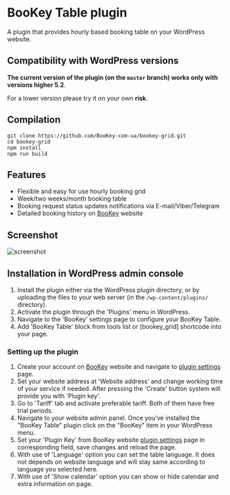 # BooKey Table plugin

A plugin that provides hourly based booking table on your WordPress website.

## Compatibility with WordPress versions

**The current version of the plugin (on the `master` branch) works only with versions higher 5.2**.

For a lower version please try it on your own **risk**.

## Compilation

```
git clone https://github.com/BooKey-com-ua/bookey-grid.git
cd bookey-grid
npm install
npm run build
```

## Features

* Flexible and easy for use hourly booking grid
* Week/two weeks/month booking table
* Booking request status updates notifications via E-mail/Viber/Telegram
* Detailed booking history on [BooKey](https://bookey.ltd/) website

## Screenshot

![screenshot](https://bookey.ltd/landing/02_desk_light_en.webp "Screenshot showing BooKey grid table.")

## Installation in WordPress admin console

1. Install the plugin either via the WordPress plugin directory, or by uploading the files to your web server (in the `/wp-content/plugins/` directory).
2. Activate the plugin through the 'Plugins' menu in WordPress.
3. Navigate to the 'BooKey' settings page to configure your BooKey Table.
4. Add 'BooKey Table' block from tools list or [bookey_grid] shortcode into your page.

### Setting up the plugin

1. Create your account on [BooKey](https://bookey.ltd/) website and navigate to [plugin settings](https://bookey.ltd/plugin) page.
2. Set your website address at 'Website address' and change working time of your service if needed. After pressing the 'Create' button system will provide you with 'Plugin key'.
3. Go to 'Tariff' tab and activate preferable tariff. Both of them have free trial periods.
4. Navigate to your website admin panel. Once you've installed the "BooKey Table" plugin click on the "BooKey" item in your WordPress menu. 
5. Set your 'Plugin Key' from BooKey website [plugin settings](https://bookey.ltd/plugin) page in corresponding field, save changes and reload the page.
6. With use of 'Language' option you can set the table language. It does not depends on website language and will stay same according to language you selected here.
7. With use of 'Show calendar' option you can show or hide calendar and extra information on page.

